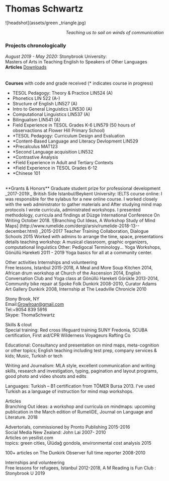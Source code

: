 # Thomas Schwartz
![headshot](assets/green _triangle.jpg)
<p align="right"><i> Teaching us to sail on winds of communication </i></p>

### Projects chronologically    
_August 2019 - May 2020:_ Stonybrook University:  
Masters of Arts in Teaching English to Speakers of Other Languages  
**Articles**
<a href= "https://nostrathomas0.github.io/1/"> Downloads </a>  
</br>  
**Courses** with code and grade received (* indicates course in progress)

* TESOL Pedagogy: Theory & Practice LIN524 (A)
* Phonetics LIN 522 (A-)
* Structure of English LIN527 (A)
* Intro to General Linguistics LIN530 (A)
* Computational Linguistics LIN537 (A)
* Bilingualism LIN541 (A)
* Field Experience in TESOL Grades K-6 LIN579 (50 hours of observactions at Flower  Hill Primary School) 
* *TESOL Pedagogy: Curriculum Design and Evaluation
* *Content-Based Language and Literacy Devlopment LIN529
* *Precalculus MAT123
* *Second Language acquisition LIN532
* *Contrastive Analysis
* *Field Experience in Adult and Tertiary Contexts
* *Field Experience in TESOL Grades 6-12
* *Chinese 101  
</br>
**Grants & Honors**
Graduate student prize for professional development
_2017-2019:_ British Side Istanbul/Beykent University:  
IELTS course online: I was responsible for the sylabus for a new online course. I worked closely with the web administrator to gather materials and 
After studying mind map protocols I wrote curricula, administrated workshops. I presented methodology, curricula and findings at Düzge International Conference On Writing	 October 2018.
![Branching Out Ideas, A Workshop Study of Mind Maps] (http://www.rumelide.com/dergi/arsiv/rumelide-2018-13--december.html)  
_2015-2017
Teacher Training Collaboration, Dialogue Schools	2015  
Worked with admins to arrange the time, space, presentations details  
teaching workshop: A musical classroom, graphic organizers, computational linguistics  
Other: Pedigocal Terminology... 
Yoga Workshops, Gönüllü Hareketi	2011 - 2019  
Yoga basics for all at a community center.  

  Other activities
Internships and volunteering  
Free lessons, Istanbul 2015-2018, A Meal and More Soup Kitchen 2014, African drum workshop at Church of the Ascension 2014, English Conversation Club and Yoga class at Gönüllü Hareketi Görükle 2013-2014, Community bike repair at Spoke Folk Dunkirk 2008-2010, Curator Adams Art Gallery Dunkirk 2008, Internship at The Leadville Chronicle 2010

Stony Brook, NY  
Email:Growlroar@gmail.com  
Tel:+9054 839 5916  
	Skype: ThomaSchwartz  
   
Skills & clout  
Special training: Red cross lifeguard training SUNY Fredonia, SCUBA certification, First aid/CPR Wilderness Voyageurs Rafting Co

Educational: Consultancy and presentation on mind maps, meta-cognition or other topics; English teaching including test prep, company services & kids; Music, Turkish or tech

Writing and Journalism: MLA style, excellent communication and writing skills, research and investigation, typing, pagination and layout programs, good photo and video shoots and edits 

Languages: Turkish – B1 certification from TÖMER Bursa 2013. I've used Turkish as a language of instruction for mind map workshops.

Articles  
Branching Out ideas: a workshop and curricula on mindmaps: upcoming publication in the March edition of RumeliDE, Journal on Language and Literature.	        2018

Advertorials, commissioned by Pronto Publishing		           2015-2016  
Social Media New Zealand: John Lai                            2007- 2010  
Articles on yesilist.com  
topics: green cities, Ülüdağ gondola, environmental cost analysis           2015  

100+ articles on The Dunkirk Observer full time reporter  2008-2010 

Internships and volunteering  
Free lessons for refugees, Istanbul 2012-2018, A M
Reading is Fun Club : Stonybrook U 2019
